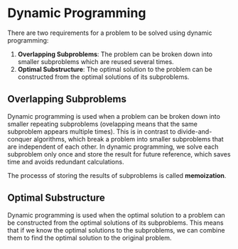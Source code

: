 # Dynamic Programming

There are two requirements for a problem to be solved using dynamic programming:
1. **Overlapping Subproblems**: The problem can be broken down into smaller subproblems which are reused several times.
2. **Optimal Substructure**: The optimal solution to the problem can be constructed from the optimal solutions of its subproblems.

## Overlapping Subproblems

Dynamic programming is used when a problem can be broken down into smaller repeating subproblems (ovelapping means that the same subproblem appears multiple times). This is in contrast to divide-and-conquer algorithms, which break a problem into smaller subproblems that are independent of each other. In dynamic programming, we solve each subproblem only once and store the result for future reference, which saves time and avoids redundant calculations.

The processs of storing the results of subproblems is called **memoization**.

## Optimal Substructure

Dynamic programming is used when the optimal solution to a problem can be constructed from the optimal solutions of its subproblems. This means that if we know the optimal solutions to the subproblems, we can combine them to find the optimal solution to the original problem.
